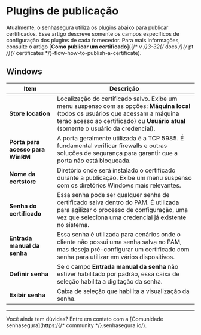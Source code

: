 # Plugins de publicação

Atualmente, o senhasegura utiliza os plugins abaixo para publicar certificados. Esse artigo descreve somente os campos específicos de configuração dos plugins de cada fornecedor. Para mais informações, consulte o artigo [**Como publicar um certificado**]({/* v */}3-32{/* docs */}{/* pt */}{/* certificates */}-flow-how-to-publish-a-certificate).

## Windows

| Item | Descrição |
| --- | --- |
| **Store location** | Localização do certificado salvo. Exibe um menu suspenso com as opções: **Máquina local** (todos os usuários que acessam a máquina terão acesso ao certificado) ou **Usuário atual** (somente o usuário da credencial). 
| **Porta para acesso para WinRM** | A porta geralmente utilizada é a TCP 5985. É fundamental verificar firewalls e outras soluções de segurança para garantir que a porta não está bloqueada.
| **Nome da certstore** | Diretório onde será instalado o certificado durante a publicação. Exibe um menu suspenso com os diretórios Windows mais relevantes.
| **Senha do certificado** | Essa senha pode ser qualquer senha de certificado salva dentro do PAM. É utilizada para agilizar o processo de configuração, uma vez que seleciona uma credencial já existente no sistema.  
| **Entrada manual da senha** | Essa senha é utilizada para cenários onde o cliente não possui uma senha salva no PAM, mas deseja pré-configurar um certificado com senha para utilizar em vários dispositivos.
| **Definir senha** | Se o campo **Entrada manual da senha** não estiver habilitado por padrão, essa caixa de seleção habilita a digitação da senha.
| **Exibir senha** | Caixa de seleção que habilita a visualização da senha.
***
Você ainda tem dúvidas? Entre em contato com a [Comunidade senhasegura](https:/{/* community */}.senhasegura.io/).





